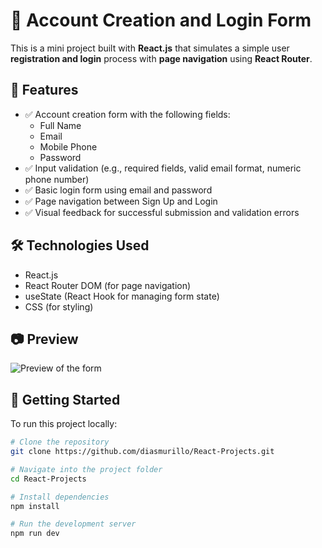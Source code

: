 # 📝 Account Creation and Login Form

This is a mini project built with **React.js** that simulates a simple user **registration and login** process with **page navigation** using **React Router**.

## 📌 Features

- ✅ Account creation form with the following fields:
  - Full Name
  - Email
  - Mobile Phone
  - Password
- ✅ Input validation (e.g., required fields, valid email format, numeric phone number)
- ✅ Basic login form using email and password
- ✅ Page navigation between Sign Up and Login
- ✅ Visual feedback for successful submission and validation errors

## 🛠️ Technologies Used

- React.js
- React Router DOM (for page navigation)
- useState (React Hook for managing form state)
- CSS (for styling)

## 📷 Preview

 ![Preview of the form](./assets/react-form.png)

## 🚀 Getting Started

To run this project locally:

```bash
# Clone the repository
git clone https://github.com/diasmurillo/React-Projects.git

# Navigate into the project folder
cd React-Projects

# Install dependencies
npm install

# Run the development server
npm run dev
